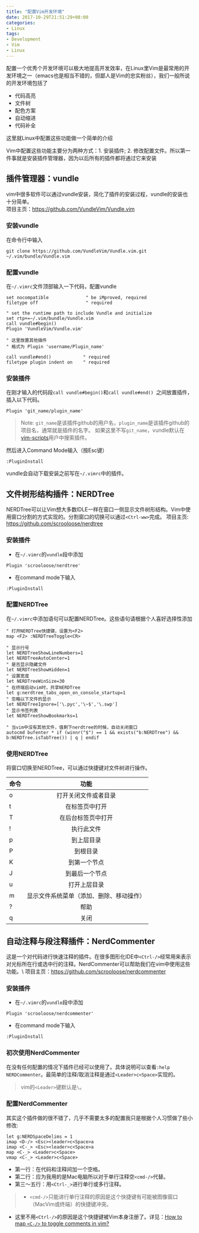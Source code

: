 ```yaml
---
title: "配置Vim开发环境"
date: 2017-10-29T21:51:29+08:00
categories:
- Linux
tags:
- Development
- Vim
- Linux
---
```


配置一个优秀个开发环境可以极大地提高开发效率，在Linux里Vim是最常用的开发环境之一（emacs也是相当不错的，但鄙人是Vim的忠实粉丝），我们一般所说的开发环境包括了

- 代码高亮
- 文件树
- 配色方案
- 自动缩进
- 代码补全

这里就Linux中配置这些功能做一个简单的介绍

<!--more-->

Vim中配置这些功能主要分为两种方式：1. 安装插件; 2. 修改配置文件。所以第一件事就是安装插件管理器，因为以后所有的插件都将通过它来安装

## 插件管理器：vundle
vim中很多软件可以通过vundle安装，简化了插件的安装过程，vundle的安装也十分简单。</br>
项目主页：<https://github.com/VundleVim/Vundle.vim>
### 安装vundle
在命令行中输入
```
git clone https://github.com/VundleVim/Vundle.vim.git ~/.vim/bundle/Vundle.vim
```
### 配置vundle
在`~/.vimrc`文件顶部输入一下代码，配置vundle

```Vim
set nocompatible              " be iMproved, required
filetype off                  " required

" set the runtime path to include Vundle and initialize
set rtp+=~/.vim/bundle/Vundle.vim
call vundle#begin()
Plugin 'VundleVim/Vundle.vim'

" 这里放置其他插件
" 格式为 Plugin 'username/Plugin_name'

call vundle#end()            " required
filetype plugin indent on    " required
```

### 安装插件
在刚才输入的代码段`call vundle#begin()`和`call vundle#end() `之间放置插件，插入以下代码。

```vim
Plugin 'git_name/plugin_name'
```
> Note: `git_name`是该插件github的用户名，`plugin_name`是该插件github的项目名，通常就是插件的名字。
如果这里不写`git_name`，vundle默认在[vim-scripts](https://github.com/vim-scripts)用户中搜索插件。

然后进入Command Mode输入（按Esc键）

```vim
:PluginInstall
```
vundle会自动下载安装之前写在`~/.vimrc`中的插件。

## 文件树形结构插件：NERDTree
NERDTree可以让Vim想大多数IDLE一样在窗口一侧显示文件树形结构。Vim中使用窗口分割的方式实现的。分割窗口的切换可以通过`<Ctrl-ww>`完成。
项目主页: <https://github.com/scrooloose/nerdtree>

### 安装插件
- 在`~/.vimrc`的`vundle`段中添加

```vim
Plugin 'scrooloose/nerdtree'
```
- 在command mode下输入

```vim
:PluginInstall
```

### 配置NERDTree
在`~/.vimrc`中添加语句可以配置NERDTree。这些语句请根据个人喜好选择性添加

```vim
" 打开NERDTree快捷键，设置为<F2>
map <F2> :NERDTreeToggle<CR>

" 显示行号
let NERDTreeShowLineNumbers=1
let NERDTreeAutoCenter=1
" 是否显示隐藏文件
let NERDTreeShowHidden=1
" 设置宽度
let NERDTreeWinSize=30
" 在终端启动vim时，共享NERDTree
let g:nerdtree_tabs_open_on_console_startup=1
" 忽略以下文件的显示
let NERDTreeIgnore=['\.pyc','\~$','\.swp']
" 显示书签列表
let NERDTreeShowBookmarks=1

" 当vim中没有其他文件，值剩下nerdtree的时候，自动关闭窗口
autocmd bufenter * if (winnr("$") == 1 && exists("b:NERDTree") && b:NERDTree.isTabTree()) | q | endif
```
### 使用NERDTree
将窗口切换至NERDTree，可以通过快捷键对文件树进行操作。

|   命令  |  功能  |
|--------|:-------:|
|o |打开关闭文件或者目录
|t |在标签页中打开
|T |在后台标签页中打开
|! |执行此文件
|p |到上层目录
|P |到根目录
|K |到第一个节点
|J |到最后一个节点
|u |打开上层目录
|m |显示文件系统菜单（添加、删除、移动操作）
|? |帮助
|q |关闭

## 自动注释与段注释插件：NerdCommenter
这是一个对代码进行快速注释的插件。在很多图形化IDE中`<Ctrl-/>`经常用来表示对光标所在行或选中行的注释。NerdCommenter可以帮助我们在vim中使用这些功能。\\
项目主页：https://github.com/scrooloose/nerdcommenter

### 安装插件
- 在`~/.vimrc`的`vundle`段中添加

```vim
Plugin 'scrooloose/nerdcommenter'
```
- 在command mode下输入

```vim
:PluginInstall
```

### 初次使用NerdCommenter
在没有任何配置的情况下插件已经可以使用了。具体说明可以查看`:help NERDCommenter`。最简单的注释/取消注释是通过`<Leader>c<Space>`实现的。

> vim的`<Leader>`键默认是`\`。

### 配置NerdCommenter
其实这个插件做的很不错了，几乎不需要太多的配置我只是根据个人习惯做了些小修改:
```
let g:NERDSpaceDelims = 1
imap <D-/> <Esc><leader>c<Space>a
imap <C-_> <Esc><leader>c<Space>a
map <C-_> <Leader>c<Space>
vmap <C-_> <Leader>c<Space>
```
- 第一行：在代码和注释间加一个空格。
- 第二行：应为我用的是Mac电脑所以对于单行注释空`<cmd-/>`代替。
- 第三～五行：用`<Ctrl-_>`进行单行或多行注释。

> - `<cmd-/>`只能进行单行注释的原因是这个快捷键有可能被图像窗口（MacVim或终端）的快捷键冲突。
- 这里不用`<Ctrl-/>`的原因是这个快捷键被Vim本身注册了。详见：[How to map `<C-/>` to toggle comments in vim?](https://stackoverflow.com/questions/9051837/how-to-map-c-to-toggle-comments-in-vim)
